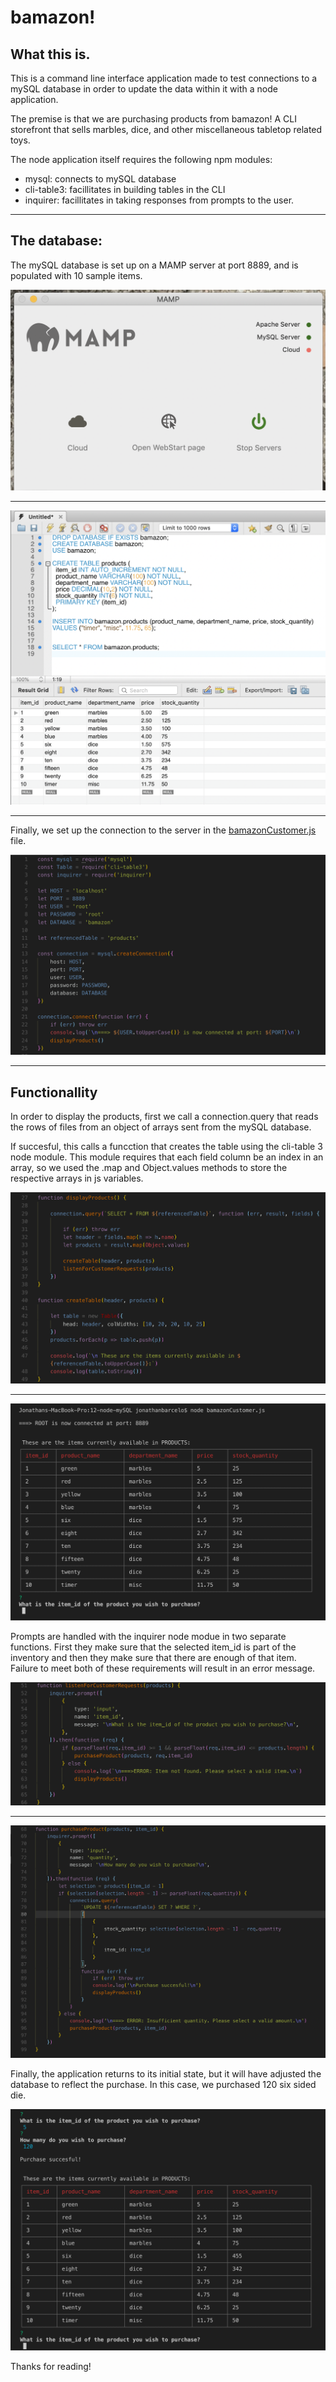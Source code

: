 # bamazon!

## What this is.

This is a command line interface application made to test connections to a mySQL database in order to update the data within it with a node application.

The premise is that we are purchasing products from bamazon! A CLI storefront that sells marbles, dice, and other miscellaneous tabletop related toys.

The node application itself requires the following npm modules:

* mysql: connects to mySQL database
* cli-table3: facillitates in building tables in the CLI
* inquirer: facillitates in taking responses from prompts to the user.

---------------------

## The database:

The mySQL database is set up on a MAMP server at port 8889, and is populated with 10 sample items.

![MAMP](images/img-01.png)

---------------------

![mySQL](images/img-02.png)


---------------------

Finally, we set up the connection to the server in the [bamazonCustomer.js](bamazonCustomer.js) file.

![Setting up a Database](images/img-03.png)
 
---------------------

## Functionallity

In order to display the products, first we call a connection.query that reads the rows of files from an object of arrays sent from the mySQL database.

If succesful, this calls a funcction that creates the table using the cli-table 3 node module. This module requires that each field column be an index in an array, so we used the .map and Object.values methods to store the respective arrays in js variables.

![Making a table](images/img-04.png)

---------------------

![bamazon! interface](images/img-05.png)

Prompts are handled with the inquirer node modue in two separate functions. First they make sure that the selected item_id is part of the inventory and then they make sure that there are enough of that item. Failure to meet both of these requirements will result in an error message.

![Customer Request](images/img-06.png)

---------------------

![Quantity desired](images/img-07.png)

Finally, the application returns to its initial state, but it will have adjusted the database to reflect the purchase. In this case, we purchased 120 six sided die.

![Succesful purchase](images/img-08.png)

Thanks for reading!